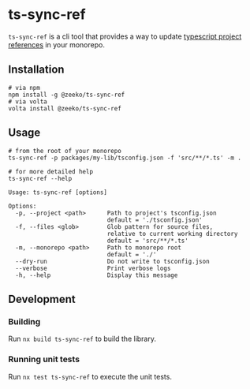 # ts-sync-ref

`ts-sync-ref` is a cli tool that provides a way to
update [typescript project references](https://www.typescriptlang.org/docs/handbook/project-references.html#what-is-a-project-reference)
in your monorepo.

## Installation

```shell
# via npm
npm install -g @zeeko/ts-sync-ref
# via volta
volta install @zeeko/ts-sync-ref
```

## Usage

```shell
# from the root of your monorepo
ts-sync-ref -p packages/my-lib/tsconfig.json -f 'src/**/*.ts' -m .

# for more detailed help
ts-sync-ref --help

Usage: ts-sync-ref [options]

Options:
  -p, --project <path>      Path to project's tsconfig.json
                            default = './tsconfig.json'
  -f, --files <glob>        Glob pattern for source files,
                            relative to current working directory
                            default = 'src/**/*.ts'
  -m, --monorepo <path>     Path to monorepo root
                            default = './'
  --dry-run                 Do not write to tsconfig.json
  --verbose                 Print verbose logs
  -h, --help                Display this message
```

## Development

### Building

Run `nx build ts-sync-ref` to build the library.

### Running unit tests

Run `nx test ts-sync-ref` to execute the unit tests.
